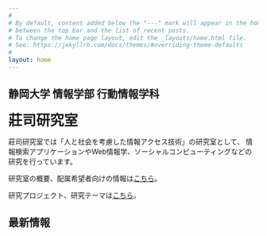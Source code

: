 ```yaml
---
#
# By default, content added below the "---" mark will appear in the home page
# between the top bar and the list of recent posts.
# To change the home page layout, edit the _layouts/home.html file.
# See: https://jekyllrb.com/docs/themes/#overriding-theme-defaults
#
layout: home
---
```


<style>
span.title{
font-size:200%;
font-weight:bolder;
}

span.caution{
color:red;
font-weight:bold;
}
</style>

<h2>静岡大学 情報学部 行動情報学科</h2>
<span class="title">莊司研究室</span>



莊司研究室では「人と社会を考慮した情報アクセス技術」の研究室として、
情報検索アプリケーションやWeb情報学、ソーシャルコンピューティングなどの研究を行っています。

研究室の概要、配属希望者向けの情報は[こちら](./about)。

研究プロジェクト、研究テーマは[こちら](./research)。


<h2>最新情報</h2>

<!-- ![写真](/assets/img/index/index.jpg "研究室") -->